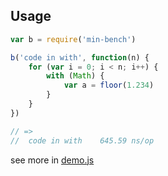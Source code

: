 Usage
---

```js
var b = require('min-bench')

b('code in with', function(n) {
	for (var i = 0; i < n; i++) {
		with (Math) {
			var a = floor(1.234)
		}
	}
})

// =>
//	code in with	645.59 ns/op
```

see more in [demo.js](demo.js)
